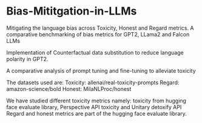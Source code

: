 # Bias-Mititgation-in-LLMs
Mitigating the language bias across Toxicity, Honest and Regard metrics. A comparative  benchmarking of bias metrics for GPT2, LLama2 and Falcon LLMs

Implementation of Counterfactual data substitution to reduce language polarity in GPT2. 

A comparative analysis of prompt tuning and fine-tuning to alleviate toxicity

The datasets used are:
Toxicity: allenai/real-toxicity-prompts
Regard: amazon-science/bold
Honest: MilaNLProc/honest

We have studied different toxicity metrics namely: toxicity from hugging face evaluate library, Perspective API toxicity and Unitary detoxify API
Regard and honest metrics are part of the hugging face evaluate library.

